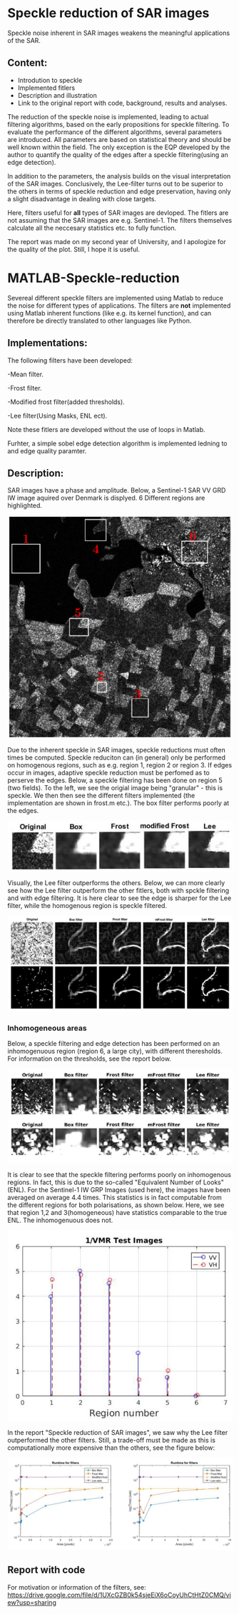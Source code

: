# Speckle reduction of SAR images
Speckle noise inherent in SAR images weakens the meaningful applications of the SAR.

## Content:
- Introdution to speckle
- Implemented fitlers
- Description and illustration 
- Link to the original report with code, background, results and analyses.

The reduction of the speckle noise is implemented, leading to actual filtering algorithms, based
on the early propositions for speckle filtering. To evaluate the performance of the different
algorithms, several parameters are introduced. All parameters are based on statistical
theory and should be well known within the field. The only exception is the EQP developed by the author to quantify the quality of the edges after a speckle filtering(using an edge detection). 

In addition to the parameters, the analysis builds on the visual interpretation of the SAR images. Conclusively, the
Lee-filter turns out to be superior to the others in terms of speckle reduction and edge
preservation, having only a slight disadvantage in dealing with close targets.

Here, filters useful for **all** types of SAR images are devloped. The fitlers are not assuming that the SAR images are e.g. Sentinel-1. The filters themselves calculate all the neccesary statistics etc. to fully function. 


The report was made on my second year of University, and I apologize for the quality of the plot. Still, I hope it is useful. 

# MATLAB-Speckle-reduction
Severeal different speckle filters are implemented using Matlab to reduce the noise for different types of applications.
The filters are **not** implemented using Matlab inherent functions (like e.g. its kernel function), and can therefore be directly translated to other languages like Python.

## Implementations:
The following filters have been developed:

-Mean filter.  

-Frost filter. 

-Modified frost filter(added thresholds). 

-Lee filter(Using Masks, ENL ect). 

Note these fitlers are developed without the use of loops in Matlab.


Furhter, a simple sobel edge detection algorithm is implemented ledning to and edge quality paramter.

## Description:

SAR images have a phase and amplitude. Below, a Sentinel-1 SAR VV GRD IW image aquired over Denmark is displyed. 6 Different regions are highlighted.


![Alt text](images/SAR_image_region_lolland.PNG?raw=true "Title")


Due to the inherent speckle in SAR images, speckle reductions must often times be computed. Speckle reduciton can (in general) only be performed on homogenous regions, such as e.g. region 1, region 2 or region 3. If edges occur in images, adaptive speckle reduction must be perfomed as to perserve the edges. Below, a speckle filtering has been done on region 5 (two fields). To the left, we see the origial image being "granular" - this is speckle. We then then see the different filters implemented (the implementation are shown in frost.m etc.). The box filter performs poorly at the edges.


![Alt text](images/region1_test.PNG?raw=true "Title")

Visually, the Lee filter outperforms the others. Below, we can more clearly see how the Lee filter outperform the other fitlers, both with spckle filtering and with edge filtering. It is here clear to see the edge is sharper for the Lee filter, while the homogenous region is speckle filtered.


![Alt text](images/edge_detection.PNG?raw=true "Title")

### Inhomogeneous areas

Below, a speckle filtering and edge detection has been performed on an inhomogenuous region (region 6, a large city), with different theresholds. For information on the thresholds, see the report below. 

![Alt text](images/city_speckle.PNG?raw=true "Title")

It is clear to see that the speckle filtering performs poorly on inhomogenous regions. In fact, this is due to the so-called "Equivalent Number of Looks" (ENL). For the Sentinel-1 IW GRP Images (used here), the images have been averaged on average 4.4 times. This statistics is in fact computable from the different regions for both polarisations, as shown below. Here, we see that region 1,2 and 3(homogeneous) have statistics comparable to the true ENL. The inhomogenuous does not.

![Alt text](images/ENL_test_region.PNG?raw=true "Title")


In the report "Speckle reduction of SAR images", we saw why the Lee filter outperformed the other filters. Still, a trade-off must be made as this is computationally more expensive than the others, see the figure below:

![Alt text](images/runtime.PNG?raw=true "Title")

## Report with code

For motivation or information of the filters, see:  
https://drive.google.com/file/d/1UXcGZB0k54sjeEiX6oCoyUhCtHtZ0CMQ/view?usp=sharing
